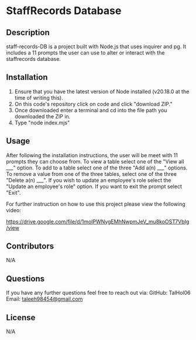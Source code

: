 # StaffRecords Database

## Description
staff-records-DB is a project built with Node.js that uses inquirer and pg. It includes a 11 prompts the user can use to alter or interact with the staffrecords database.

## Installation
 1. Ensure that you have the latest version of Node installed (v20.18.0 at the time of writing this).
 2. On this code's repository click on code and click "download ZIP." 
 3. Once downloaded enter a terminal and cd into the file path you downloaded the ZIP in.
 4. Type "node index.mjs" 

## Usage
After following the installation instructions, the user will be meet with 11 prompts they can choose from. To view a table select one of the "View all ___" option. To add to a table select one of the three "Add a(n) ___" options. To remove a value from one of the three tables, select one of the three "Delete a(n) ___". If you wish to update an employee's role select the "Update an employee's role" option. If you want to exit the prompt select "Exit".

For further instruction on how to use this project please view the following video:

https://drive.google.com/file/d/1moIPWNygEMhNwpmJeV_mu8koOST7VbIg/view

## Contributors
N/A

## Questions
If you have any further questions feel free to reach out via:
GitHub: TalHol06<br>
Email: taleeh98454@gmail.com

## License
N/A